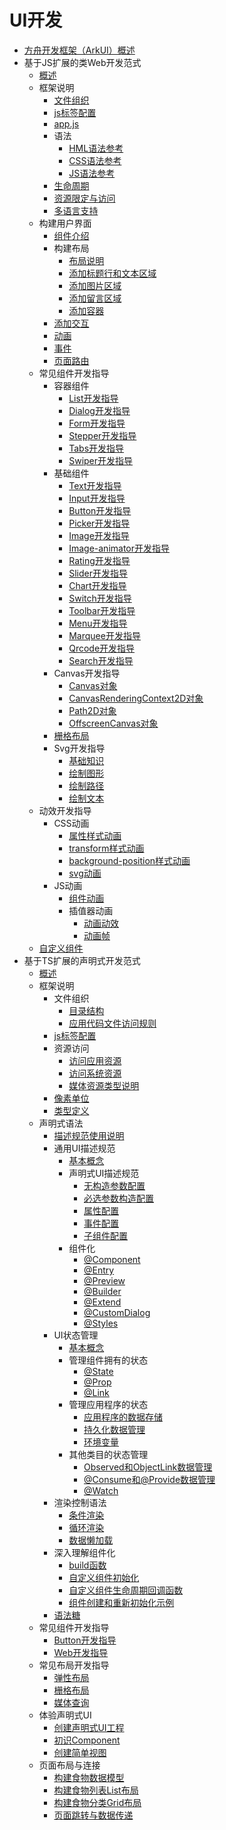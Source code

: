 # UI开发

- [方舟开发框架（ArkUI）概述](arkui-overview.md)
- 基于JS扩展的类Web开发范式
    - [概述](ui-js-overview.md)
    - 框架说明
        - [文件组织](js-framework-file.md)
        - [js标签配置](js-framework-js-tag.md)
        - [app.js](js-framework-js-file.md)
        - 语法
            - [HML语法参考](js-framework-syntax-hml.md)
            - [CSS语法参考](js-framework-syntax-css.md)
            - [JS语法参考](js-framework-syntax-js.md)
        - [生命周期](js-framework-lifecycle.md)
        - [资源限定与访问](js-framework-resource-restriction.md)
        - [多语言支持](js-framework-multiple-languages.md)
    - 构建用户界面
        - [组件介绍](ui-js-building-ui-component.md)
        - 构建布局
            - [布局说明](ui-js-building-ui-layout-intro.md)
            - [添加标题行和文本区域](ui-js-building-ui-layout-text.md)
            - [添加图片区域](ui-js-building-ui-layout-image.md)
            - [添加留言区域](ui-js-building-ui-layout-comment.md)
            - [添加容器](ui-js-building-ui-layout-external-container.md)
        - [添加交互](ui-js-building-ui-interactions.md)
        - [动画](ui-js-building-ui-animation.md)
        - [事件](ui-js-building-ui-event.md)
        - [页面路由](ui-js-building-ui-routes.md)
    - 常见组件开发指导
        - 容器组件
            - [List开发指导](ui-js-components-list.md)
            - [Dialog开发指导](ui-js-components-dialog.md)
            - [Form开发指导](ui-js-components-form.md)
            - [Stepper开发指导](ui-js-components-stepper.md)
            - [Tabs开发指导](ui-js-component-tabs.md)
            - [Swiper开发指导](ui-js-components-swiper.md)
        - 基础组件
            - [Text开发指导](ui-js-components-text.md)
            - [Input开发指导](ui-js-components-input.md)
            - [Button开发指导](ui-js-components-button.md)
            - [Picker开发指导](ui-js-components-picker.md)
            - [Image开发指导](ui-js-components-images.md)
            - [Image-animator开发指导](ui-js-components-image-animator.md)
            - [Rating开发指导](ui-js-components-rating.md)
            - [Slider开发指导](ui-js-components-slider.md)
            - [Chart开发指导](ui-js-components-chart.md)
            - [Switch开发指导](ui-js-components-switch.md)
            - [Toolbar开发指导](ui-js-components-toolbar.md)
            - [Menu开发指导](ui-js-components-menu.md)
            - [Marquee开发指导](ui-js-components-marquee.md)
            - [Qrcode开发指导](ui-js-components-qrcode.md)
            - [Search开发指导](ui-js-components-search.md)
        - Canvas开发指导
            - [Canvas对象](ui-js-components-canvas.md)
            - [CanvasRenderingContext2D对象](ui-js-components-canvasrenderingcontext2d.md)
            - [Path2D对象](ui-js-components-path2d.md)
            - [OffscreenCanvas对象](ui-js-components-offscreencanvas.md)
        - [栅格布局](ui-js-components-calendar.md)
        - Svg开发指导
            - [基础知识](ui-js-components-svg-overview.md)
            - [绘制图形](ui-js-components-svg-graphics.md)
            - [绘制路径](ui-js-components-svg-path.md)
            - [绘制文本](ui-js-components-svg-text.md)
    - 动效开发指导
        - CSS动画
            - [属性样式动画](ui-js-animate-attribute-style.md)
            - [transform样式动画](ui-js-animate-transform.md)
            - [background-position样式动画](ui-js-animate-background-position-style.md)
            - [svg动画](ui-js-animate-svg.md)
        - JS动画
            - [组件动画](ui-js-animate-component.md)
            - 插值器动画
                - [动画动效](ui-js-animate-dynamic-effects.md)
                - [动画帧](ui-js-animate-frame.md)
    - [自定义组件](ui-js-custom-components.md)
- 基于TS扩展的声明式开发范式
    - [概述](ui-ts-overview.md)
    - 框架说明
        - 文件组织
            - [目录结构](ts-framework-directory.md)
            - [应用代码文件访问规则](ts-framework-file-access-rules.md)
        - [js标签配置](ts-framework-js-tag.md)
        - 资源访问
            - [访问应用资源](ts-application-resource-access.md)
            - [访问系统资源](ts-system-resource-access.md)
            - [媒体资源类型说明](ts-media-resource-type.md)
        - [像素单位](ts-pixel-units.md)
        - [类型定义](ts-types.md)
    - 声明式语法
        - [描述规范使用说明](ts-syntax-intro.md)
        - 通用UI描述规范
            - [基本概念](ts-general-ui-concepts.md)
            - 声明式UI描述规范
                - [无构造参数配置](ts-parameterless-configuration.md)
                - [必选参数构造配置](ts-configuration-with-mandatory-parameters.md)
                - [属性配置](ts-attribution-configuration.md)
                - [事件配置](ts-event-configuration.md)
                - [子组件配置](ts-child-component-configuration.md)
            - 组件化
                - [@Component](ts-component-based-component.md)
                - [@Entry](ts-component-based-entry.md)
                - [@Preview](ts-component-based-preview.md)
                - [@Builder](ts-component-based-builder.md)
                - [@Extend](ts-component-based-extend.md)
                - [@CustomDialog](ts-component-based-customdialog.md)
                - [@Styles](ts-component-based-styles.md)
        - UI状态管理
            - [基本概念](ts-ui-state-mgmt-concepts.md)
            - 管理组件拥有的状态
                - [@State](ts-component-states-state.md)
                - [@Prop](ts-component-states-prop.md)
                - [@Link](ts-component-states-link.md)
            - 管理应用程序的状态
                - [应用程序的数据存储](ts-application-states-appstorage.md)
                - [持久化数据管理](ts-application-states-apis-persistentstorage.md)
                - [环境变量](ts-application-states-apis-environment.md)
            - 其他类目的状态管理
                - [Observed和ObjectLink数据管理](ts-other-states-observed-objectlink.md)
                - [@Consume和@Provide数据管理](ts-other-states-consume-provide.md)
                - [@Watch](ts-other-states-watch.md)
        - 渲染控制语法
            - [条件渲染](ts-rending-control-syntax-if-else.md)
            - [循环渲染](ts-rending-control-syntax-foreach.md)
            - [数据懒加载](ts-rending-control-syntax-lazyforeach.md)
        - 深入理解组件化
            - [build函数](ts-function-build.md)
            - [自定义组件初始化](ts-custom-component-initialization.md)
            - [自定义组件生命周期回调函数](ts-custom-component-lifecycle-callbacks.md)
            - [组件创建和重新初始化示例](ts-component-creation-re-initialization.md)
        - [语法糖](ts-syntactic-sugar.md)
    - 常见组件开发指导
        - [Button开发指导](ui-ts-basic-components-button.md)
        - [Web开发指导](ui-ts-components-web.md)
    - 常见布局开发指导
        - [弹性布局](ui-ts-layout-flex.md)
        - [栅格布局](ui-ts-layout-grid-container.md)
        - [媒体查询](ui-ts-layout-mediaquery.md)
    - 体验声明式UI
        - [创建声明式UI工程](ui-ts-creating-project.md)
        - [初识Component](ui-ts-components.md)
        - [创建简单视图](ui-ts-creating-simple-page.md)
    - 页面布局与连接
        - [构建食物数据模型](ui-ts-building-data-model.md)
        - [构建食物列表List布局](ui-ts-building-category-list-layout.md)
        - [构建食物分类Grid布局](ui-ts-building-category-grid-layout.md)
        - [页面跳转与数据传递](ui-ts-page-redirection-data-transmission.md)
